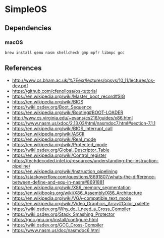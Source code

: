 SimpleOS
========

Dependencies
------------

### macOS

```
brew install qemu nasm shellcheck gmp mpfr libmpc gcc
```

References
----------

- http://www.cs.bham.ac.uk/%7Eexr/lectures/opsys/10_11/lectures/os-dev.pdf
- https://github.com/cfenollosa/os-tutorial
- https://en.wikipedia.org/wiki/Master_boot_record#SIG
- https://en.wikipedia.org/wiki/BIOS
- https://wiki.osdev.org/Boot_Sequence
- https://en.wikipedia.org/wiki/Booting#BOOT-LOADER
- http://www.cs.virginia.edu/~evans/cs216/guides/x86.html
- https://www.nasm.us/xdoc/2.13.03/html/nasmdoc7.html#section-7.1.1
- https://en.wikipedia.org/wiki/BIOS_interrupt_call
- https://en.wikipedia.org/wiki/ASCII
- https://en.wikipedia.org/wiki/Real_mode
- https://en.wikipedia.org/wiki/Protected_mode
- https://wiki.osdev.org/Global_Descriptor_Table
- https://en.wikipedia.org/wiki/Control_register
- https://techdecoded.intel.io/resources/understanding-the-instruction-pipeline/
- https://en.wikipedia.org/wiki/Instruction_pipelining
- https://stackoverflow.com/questions/8691807/whats-the-difference-between-define-and-equ-in-nasm#8691881
- https://en.wikipedia.org/wiki/X86_memory_segmentation
- https://en.wikibooks.org/wiki/X86_Assembly/X86_Architecture
- https://en.wikipedia.org/wiki/VGA-compatible_text_mode
- https://en.wikipedia.org/wiki/Video_Graphics_Array#Color_palette
- https://wiki.osdev.org/Why_do_I_need_a_Cross_Compiler
- https://wiki.osdev.org/Stack_Smashing_Protector
- https://gcc.gnu.org/install/configure.html
- https://wiki.osdev.org/GCC_Cross-Compiler
- https://www.nasm.us/doc/nasmdoc6.html
